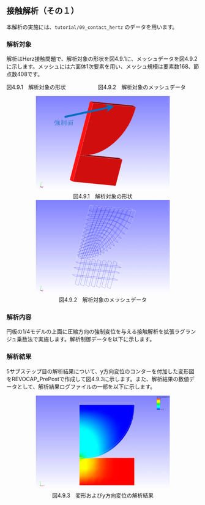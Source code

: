 ## 接触解析（その１）

本解析の実施には、`tutorial/09_contact_hertz` のデータを用います。

### 解析対象

解析はHerz接触問題で、解析対象の形状を図4.9.1に、メッシュデータを図4.9.2に示します。メッシュには六面体1次要素を用い、メッシュ規模は要素数168、節点数408です。

図4.9.1　解析対象の形状　　　　　　図4.9.2　解析対象のメッシュデータ

<div style="text-align: center;">
<img src="./media/tutorial09_01.png" width="350px"><br>
図4.9.1　解析対象の形状
</div>

<div style="text-align: center;">
<img src="./media/tutorial09_02.png" width="350px"><br>
図4.9.2　解析対象のメッシュデータ
</div>

### 解析内容

円板の1/4モデルの上面に圧縮方向の強制変位を与える接触解析を拡張ラグランジュ乗数法で実施します。解析制御データを以下に示します。

### 解析結果

5サブステップ目の解析結果について、y方向変位のコンターを付加した変形図をREVOCAP\_PrePostで作成して図4.9.3に示します。また、解析結果の数値データとして、解析結果ログファイルの一部を以下に示します。

<div style="text-align: center;">
<img src="./media/tutorial09_03.png" width="350px"><br>
図4.9.3　変形およびy方向変位の解析結果
</div>

